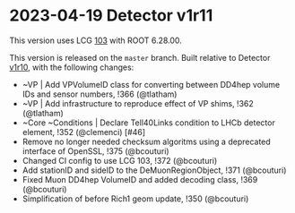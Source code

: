 2023-04-19 Detector v1r11
===

This version uses LCG [103](http://lcginfo.cern.ch/release/103/) with ROOT 6.28.00.

This version is released on the `master` branch.
Built relative to Detector [v1r10](/../../tags/v1r10), with the following changes:

- ~VP | Add VPVolumeID class for converting between DD4hep volume IDs and sensor numbers, !366 (@tlatham)
- ~VP | Add infrastructure to reproduce effect of VP shims, !362 (@tlatham)
- ~Core ~Conditions | Declare Tell40Links condition to LHCb detector element, !352 (@clemenci) [#46]
- Remove no longer needed checksum algoritms using a deprecated interface of OpenSSL, !375 (@bcouturi)
- Changed CI config to use LCG 103, !372 (@bcouturi)
- Add stationID and sideID to the DeMuonRegionObject, !371 (@bcouturi)
- Fixed Muon DD4hep VolumeID and added decoding class, !369 (@bcouturi)
- Simplification of before Rich1 geom update, !350 (@bcouturi)

